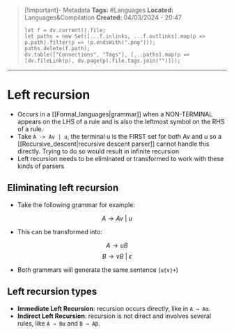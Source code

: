 > [!important]- Metadata
> **Tags:** #Languages 
> **Located:** Languages&Compilation
> **Created:** 04/03/2024 - 20:47
> ```dataviewjs
> let f = dv.current().file;
> let paths = new Set([...f.inlinks, ...f.outlinks].map(p => p.path).filter(p => !p.endsWith(".png")));
> paths.delete(f.path);
> dv.table(["Connections", "Tags"], [...paths].map(p => [dv.fileLink(p), dv.page(p).file.tags.join("")]));
> ```

___
# Left recursion

- Occurs in a [[Formal_languages|grammar]] when a NON-TERMINAL appears on the LHS of a rule and is also the leftmost symbol on the RHS of a rule.
- Take `A -> Av | u`, the terminal u is the FIRST set for both Av and u so a [[Recursive_descent|recursive descent parser]] cannot handle this directly. Trying to do so would result in infinite recursion
- Left recursion needs to be eliminated or transformed to work with these kinds of parsers


## Eliminating left recursion 
- Take the following grammar for example: 

$$A\to Av \ | \ u$$
- This can be transformed into:

$$A\to uB$$
$$B\to vB \ | \ \epsilon$$
- Both grammars will generate the same sentence (`u{v}+`)

## Left recursion types 

- **Immediate Left Recursion**: recursion occurs directly, like in `A → Aα`.
- **Indirect Left Recursion**: recursion is not direct and involves several rules, like `A → Bα` and `B → Aβ`.
